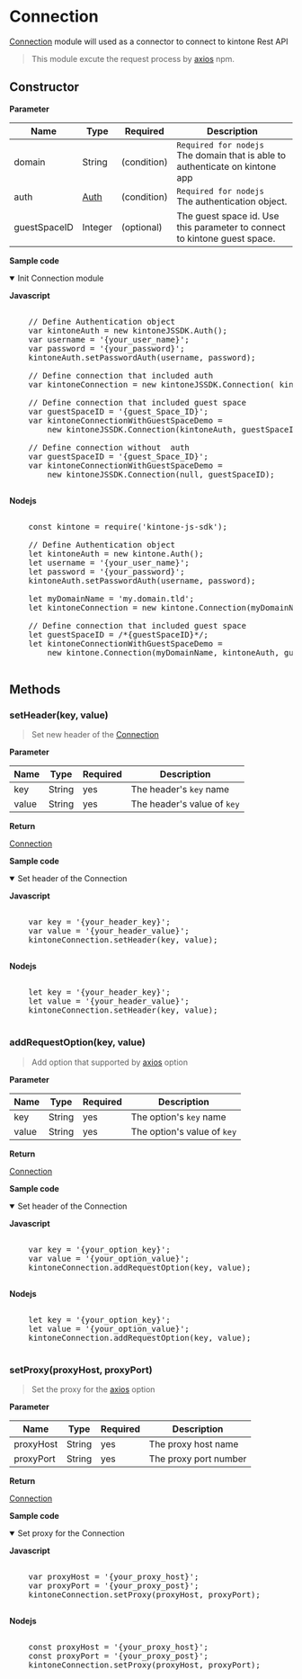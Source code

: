 # Connection

[Connection](#) module will used as a connector to connect to kintone Rest API

> This module excute the request process by [axios](https://www.npmjs.com/package/axios) npm.

## Constructor

**Parameter**

| Name| Type| Required| Description |
| --- | --- | --- | --- |
| domain | String | (condition) | `Required for nodejs` <br> The domain that is able to authenticate on kintone app
| auth | [Auth](./authentication) | (condition) | `Required for nodejs` <br> The authentication object.
| guestSpaceID | Integer | (optional) | The guest space id. Use this parameter to connect to kintone guest space.

**Sample code**

<details class="tab-container" open>
<Summary>Init Connection module</Summary>

<strong class="tab-name">Javascript</strong>

<pre class="inline-code">

    // Define Authentication object
    var kintoneAuth = new kintoneJSSDK.Auth();
    var username = '{your_user_name}';
    var password = '{your_password}';
    kintoneAuth.setPasswordAuth(username, password);

    // Define connection that included auth
    var kintoneConnection = new kintoneJSSDK.Connection( kintoneAuth);

    // Define connection that included guest space 
    var guestSpaceID = '{guest_Space_ID}';
    var kintoneConnectionWithGuestSpaceDemo =
        new kintoneJSSDK.Connection(kintoneAuth, guestSpaceID);

    // Define connection without  auth
    var guestSpaceID = '{guest_Space_ID}';
    var kintoneConnectionWithGuestSpaceDemo =
        new kintoneJSSDK.Connection(null, guestSpaceID);

</pre>

<strong class="tab-name">Nodejs</strong>
<pre class="inline-code">

    const kintone = require('kintone-js-sdk');

    // Define Authentication object
    let kintoneAuth = new kintone.Auth();
    let username = '{your_user_name}';
    let password = '{your_password}';
    kintoneAuth.setPasswordAuth(username, password);

    let myDomainName = 'my.domain.tld';
    let kintoneConnection = new kintone.Connection(myDomainName, kintoneAuth);

    // Define connection that included guest space
    let guestSpaceID = /*{guestSpaceID}*/;
    let kintoneConnectionWithGuestSpaceDemo =
        new kintone.Connection(myDomainName, kintoneAuth, guestSpaceID);

</pre>

</details>

## Methods

### setHeader(key, value)

> Set new header of the [Connection](./connection)

**Parameter**

| Name| Type| Required| Description |
| --- | --- | --- | --- |
| key | String | yes | The header's `key` name
| value | String | yes | The header's value of `key`

**Return**

[Connection](./connection)

**Sample code**

<details class="tab-container" open>
<Summary>Set header of the Connection</Summary>

<strong class="tab-name">Javascript</strong>

<pre class="inline-code">

    var key = '{your_header_key}';
    var value = '{your_header_value}';
    kintoneConnection.setHeader(key, value);

</pre>

<strong class="tab-name">Nodejs</strong>

<pre class="inline-code">

    let key = '{your_header_key}';
    let value = '{your_header_value}';
    kintoneConnection.setHeader(key, value);

</pre>

</details>

### addRequestOption(key, value)

> Add option that supported by [axios](https://www.npmjs.com/package/axios) option

**Parameter**

| Name| Type| Required| Description |
| --- | --- | --- | --- |
| key | String | yes | The option's `key` name
| value | String | yes | The option's value of `key`

**Return**

[Connection](./connection)

**Sample code**

<details class="tab-container" open>
<Summary>Set header of the Connection</Summary>

<strong class="tab-name">Javascript</strong>

<pre class="inline-code">

    var key = '{your_option_key}';
    var value = '{your_option_value}';
    kintoneConnection.addRequestOption(key, value);

</pre>

<strong class="tab-name">Nodejs</strong>

<pre class="inline-code">

    let key = '{your_option_key}';
    let value = '{your_option_value}';
    kintoneConnection.addRequestOption(key, value);

</pre>

</details>

### setProxy(proxyHost, proxyPort)

> Set the proxy for the [axios](https://www.npmjs.com/package/axios) option

**Parameter**

| Name| Type| Required| Description |
| --- | --- | --- | --- |
| proxyHost | String | yes | The proxy host name
| proxyPort | String | yes | The proxy port number

**Return**

[Connection](./connection)

**Sample code**

<details class="tab-container" open>
<Summary>Set proxy for the Connection</Summary>

<strong class="tab-name">Javascript</strong>

<pre class="inline-code">

    var proxyHost = '{your_proxy_host}';
    var proxyPort = '{your_proxy_post}';
    kintoneConnection.setProxy(proxyHost, proxyPort);

</pre>

<strong class="tab-name">Nodejs</strong>

<pre class="inline-code">

    const proxyHost = '{your_proxy_host}';
    const proxyPort = '{your_proxy_post}';
    kintoneConnection.setProxy(proxyHost, proxyPort);
    
</pre>

</details>
